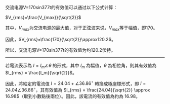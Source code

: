 交流电源V=170sin377t的有效值可以通过以下公式计算：

$V_{rms}=\frac{V_{max}}{\sqrt{2}}$

其中，$V_{max}$为交流电源的最大值，对于正弦波来说，$V_{max}$等于幅值，即170。

因此，$V_{rms}=\frac{170}{\sqrt{2}}\approx120.2$。

所以，交流电源V=170sin377t的有效值为约120.2伏特。

---

若電流表示為 $I = I_m \angle\theta$ 的形式，其中 $I_m$ 為幅值，$\theta$ 為相位角，則其有效值為 $I_{rms} = \frac{I_m}{\sqrt{2}}$。

因此，將給定的電流值 $I = 24.04 + \angle 36.86^\circ$ 轉換成極座標形式，即 $I = 24.04 \angle 36.86^\circ$，其有效值為 $I_{rms} = \frac{24.04}{\sqrt{2}} \approx 16.98$（取到小數點後兩位）。因此，該電流的有效值為約為 16.98。